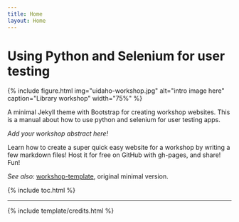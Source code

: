 ```yaml
---
title: Home
layout: Home
---
```


# Using Python and Selenium for user testing

{% include figure.html img="uidaho-workshop.jpg" alt="intro image here" caption="Library workshop" width="75%" %}

A minimal Jekyll theme with Bootstrap for creating workshop websites.
This is a manual about how to use python and selenium for user testing apps. 

*Add your workshop abstract here!*

Learn how to create a super quick easy website for a workshop by writing a few markdown files! 
Host it for free on GitHub with gh-pages, and share!
Fun!

*See also:* [workshop-template](https://evanwill.github.io/workshop-template/), original minimal version.

{% include toc.html %}

------

{% include template/credits.html %}
